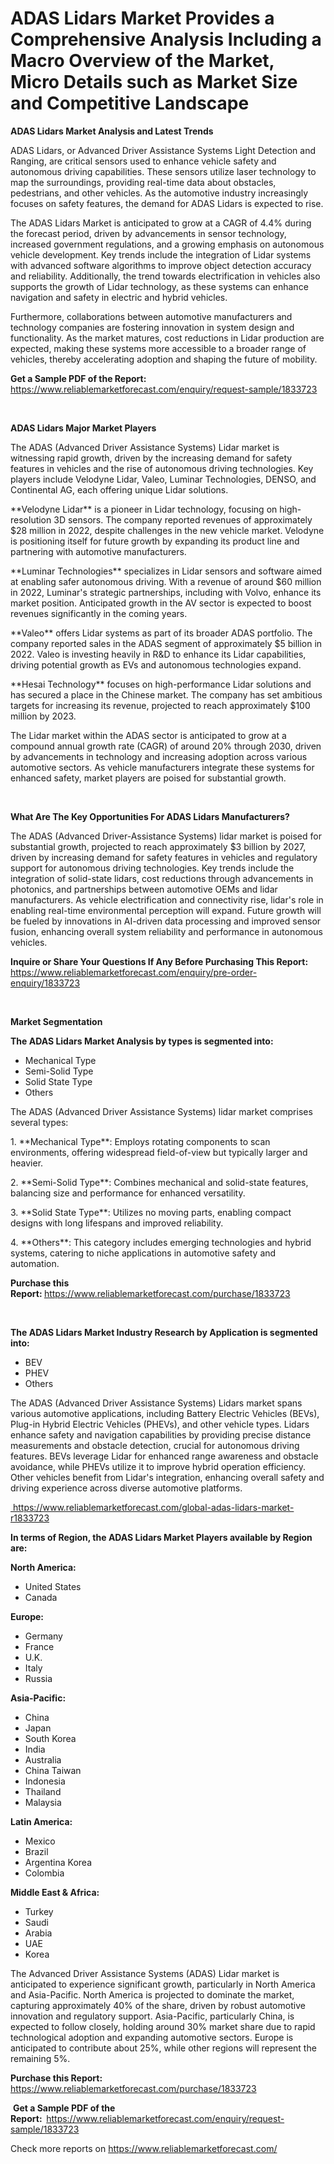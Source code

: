<p><h1>ADAS Lidars Market Provides a Comprehensive Analysis Including a Macro Overview of the Market, Micro Details such as Market Size and Competitive Landscape</h1></p><p><strong>ADAS Lidars Market Analysis and Latest Trends</strong></p>
<p><p>ADAS Lidars, or Advanced Driver Assistance Systems Light Detection and Ranging, are critical sensors used to enhance vehicle safety and autonomous driving capabilities. These sensors utilize laser technology to map the surroundings, providing real-time data about obstacles, pedestrians, and other vehicles. As the automotive industry increasingly focuses on safety features, the demand for ADAS Lidars is expected to rise.</p><p>The ADAS Lidars Market is anticipated to grow at a CAGR of 4.4% during the forecast period, driven by advancements in sensor technology, increased government regulations, and a growing emphasis on autonomous vehicle development. Key trends include the integration of Lidar systems with advanced software algorithms to improve object detection accuracy and reliability. Additionally, the trend towards electrification in vehicles also supports the growth of Lidar technology, as these systems can enhance navigation and safety in electric and hybrid vehicles.</p><p>Furthermore, collaborations between automotive manufacturers and technology companies are fostering innovation in system design and functionality. As the market matures, cost reductions in Lidar production are expected, making these systems more accessible to a broader range of vehicles, thereby accelerating adoption and shaping the future of mobility.</p></p>
<p><strong>Get a Sample PDF of the Report:&nbsp;</strong> <a href="https://www.reliablemarketforecast.com/enquiry/request-sample/1833723?utm_campaign=1134&utm_medium=2&utm_source=Github&utm_content=ia&utm_term=01012025&utm_id=adas-lidars">https://www.reliablemarketforecast.com/enquiry/request-sample/1833723</a></p>
<p>&nbsp;</p>
<p><strong>ADAS Lidars Major Market Players</strong></p>
<p><p>The ADAS (Advanced Driver Assistance Systems) Lidar market is witnessing rapid growth, driven by the increasing demand for safety features in vehicles and the rise of autonomous driving technologies. Key players include Velodyne Lidar, Valeo, Luminar Technologies, DENSO, and Continental AG, each offering unique Lidar solutions.</p><p>**Velodyne Lidar** is a pioneer in Lidar technology, focusing on high-resolution 3D sensors. The company reported revenues of approximately $28 million in 2022, despite challenges in the new vehicle market. Velodyne is positioning itself for future growth by expanding its product line and partnering with automotive manufacturers.</p><p>**Luminar Technologies** specializes in Lidar sensors and software aimed at enabling safer autonomous driving. With a revenue of around $60 million in 2022, Luminar's strategic partnerships, including with Volvo, enhance its market position. Anticipated growth in the AV sector is expected to boost revenues significantly in the coming years.</p><p>**Valeo** offers Lidar systems as part of its broader ADAS portfolio. The company reported sales in the ADAS segment of approximately $5 billion in 2022. Valeo is investing heavily in R&D to enhance its Lidar capabilities, driving potential growth as EVs and autonomous technologies expand.</p><p>**Hesai Technology** focuses on high-performance Lidar solutions and has secured a place in the Chinese market. The company has set ambitious targets for increasing its revenue, projected to reach approximately $100 million by 2023.</p><p>The Lidar market within the ADAS sector is anticipated to grow at a compound annual growth rate (CAGR) of around 20% through 2030, driven by advancements in technology and increasing adoption across various automotive sectors. As vehicle manufacturers integrate these systems for enhanced safety, market players are poised for substantial growth.</p></p>
<p>&nbsp;</p>
<p><strong>What Are The Key Opportunities For ADAS Lidars Manufacturers?</strong></p>
<p><p>The ADAS (Advanced Driver-Assistance Systems) lidar market is poised for substantial growth, projected to reach approximately $3 billion by 2027, driven by increasing demand for safety features in vehicles and regulatory support for autonomous driving technologies. Key trends include the integration of solid-state lidars, cost reductions through advancements in photonics, and partnerships between automotive OEMs and lidar manufacturers. As vehicle electrification and connectivity rise, lidar's role in enabling real-time environmental perception will expand. Future growth will be fueled by innovations in AI-driven data processing and improved sensor fusion, enhancing overall system reliability and performance in autonomous vehicles.</p></p>
<p><strong>Inquire or Share Your Questions If Any Before Purchasing This Report:</strong> <a href="https://www.reliablemarketforecast.com/enquiry/pre-order-enquiry/1833723?utm_campaign=1134&utm_medium=2&utm_source=Github&utm_content=ia&utm_term=01012025&utm_id=adas-lidars">https://www.reliablemarketforecast.com/enquiry/pre-order-enquiry/1833723</a></p>
<p>&nbsp;</p>
<p><strong>Market Segmentation</strong></p>
<p><strong>The ADAS Lidars Market Analysis by types is segmented into:</strong></p>
<p><ul><li>Mechanical Type</li><li>Semi-Solid Type</li><li>Solid State Type</li><li>Others</li></ul></p>
<p><p>The ADAS (Advanced Driver Assistance Systems) lidar market comprises several types: </p><p>1. **Mechanical Type**: Employs rotating components to scan environments, offering widespread field-of-view but typically larger and heavier. </p><p>2. **Semi-Solid Type**: Combines mechanical and solid-state features, balancing size and performance for enhanced versatility.</p><p>3. **Solid State Type**: Utilizes no moving parts, enabling compact designs with long lifespans and improved reliability.</p><p>4. **Others**: This category includes emerging technologies and hybrid systems, catering to niche applications in automotive safety and automation.</p></p>
<p><strong>Purchase this Report:&nbsp;</strong><a href="https://www.reliablemarketforecast.com/purchase/1833723?utm_campaign=1134&utm_medium=2&utm_source=Github&utm_content=ia&utm_term=01012025&utm_id=adas-lidars">https://www.reliablemarketforecast.com/purchase/1833723</a></p>
<p>&nbsp;</p>
<p><strong>The ADAS Lidars Market Industry Research by Application is segmented into:</strong></p>
<p><ul><li>BEV</li><li>PHEV</li><li>Others</li></ul></p>
<p><p>The ADAS (Advanced Driver Assistance Systems) Lidars market spans various automotive applications, including Battery Electric Vehicles (BEVs), Plug-in Hybrid Electric Vehicles (PHEVs), and other vehicle types. Lidars enhance safety and navigation capabilities by providing precise distance measurements and obstacle detection, crucial for autonomous driving features. BEVs leverage Lidar for enhanced range awareness and obstacle avoidance, while PHEVs utilize it to improve hybrid operation efficiency. Other vehicles benefit from Lidar's integration, enhancing overall safety and driving experience across diverse automotive platforms.</p></p>
<p><a href="https://www.reliablemarketforecast.com/global-adas-lidars-market-r1833723?utm_campaign=1134&utm_medium=2&utm_source=Github&utm_content=ia&utm_term=01012025&utm_id=adas-lidars">&nbsp;https://www.reliablemarketforecast.com/global-adas-lidars-market-r1833723</a></p>
<p><strong>In terms of Region, the ADAS Lidars Market Players available by Region are:</strong></p>
<p>
    <p> <strong> North America: </strong>
        <ul>
            <li>United States</li>
            <li>Canada</li>
        </ul>
        </p> 
    <p> <strong> Europe: </strong>
        <ul>
            <li>Germany</li>
            <li>France</li>
            <li>U.K.</li>
            <li>Italy</li>
            <li>Russia</li>
        </ul>
        </p> 
    <p> <strong> Asia-Pacific: </strong>
        <ul>
            <li>China</li>
            <li>Japan</li>
            <li>South Korea</li>
            <li>India</li>
            <li>Australia</li>
            <li>China Taiwan</li>
            <li>Indonesia</li>
            <li>Thailand</li>
            <li>Malaysia</li>
        </ul>
        </p> 
    <p> <strong> Latin America: </strong>
        <ul>
            <li>Mexico</li>
            <li>Brazil</li>
            <li>Argentina Korea</li>
            <li>Colombia</li>
        </ul>
        </p> 
    <p> <strong> Middle East & Africa: </strong>
        <ul>
            <li>Turkey</li>
            <li>Saudi</li>
            <li>Arabia</li>
            <li>UAE</li>
            <li>Korea</li>
        </ul>
    </p>
    </p>
<p><p>The Advanced Driver Assistance Systems (ADAS) Lidar market is anticipated to experience significant growth, particularly in North America and Asia-Pacific. North America is projected to dominate the market, capturing approximately 40% of the share, driven by robust automotive innovation and regulatory support. Asia-Pacific, particularly China, is expected to follow closely, holding around 30% market share due to rapid technological adoption and expanding automotive sectors. Europe is anticipated to contribute about 25%, while other regions will represent the remaining 5%.</p></p>
<p><strong>Purchase this Report: </strong><a href="https://www.reliablemarketforecast.com/purchase/1833723?utm_campaign=1134&utm_medium=2&utm_source=Github&utm_content=ia&utm_term=01012025&utm_id=adas-lidars">https://www.reliablemarketforecast.com/purchase/1833723</a></p>
<p>&nbsp;<strong>Get a Sample PDF of the Report:&nbsp;&nbsp;</strong><a href="https://www.reliablemarketforecast.com/enquiry/request-sample/1833723?utm_campaign=1134&utm_medium=2&utm_source=Github&utm_content=ia&utm_term=01012025&utm_id=adas-lidars">https://www.reliablemarketforecast.com/enquiry/request-sample/1833723</a></p>
<p><strong></strong></p>
<p>Check more reports on <a href="https://www.reliablemarketforecast.com/?utm_campaign=1134&utm_medium=2&utm_source=Github&utm_content=ia&utm_term=01012025&utm_id=adas-lidars">https://www.reliablemarketforecast.com/</a></p>